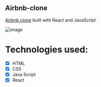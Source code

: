 ## Airbnb-clone

[Airbnb clone](https://calm-fox-66d6e7.netlify.app/) built with React and JavaScript

![image](https://user-images.githubusercontent.com/66307185/215291901-5a18d95b-010e-4ae0-9a4c-8165da4c086b.png)





# Technologies used:
- [x] HTML
- [x] CSS
- [x] Java Script
- [x] React
